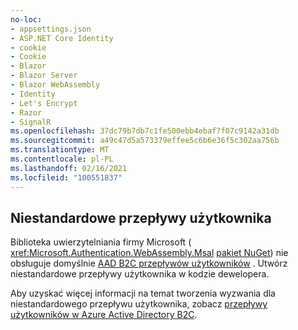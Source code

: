 ```yaml
---
no-loc:
- appsettings.json
- ASP.NET Core Identity
- cookie
- Cookie
- Blazor
- Blazor Server
- Blazor WebAssembly
- Identity
- Let's Encrypt
- Razor
- SignalR
ms.openlocfilehash: 37dc79b7db7c1fe500ebb4ebaf7f07c9142a31db
ms.sourcegitcommit: a49c47d5a573379effee5c6b6e36f5c302aa756b
ms.translationtype: MT
ms.contentlocale: pl-PL
ms.lasthandoff: 02/16/2021
ms.locfileid: "100551837"
---
```

## <a name="custom-user-flows"></a>Niestandardowe przepływy użytkownika

Biblioteka uwierzytelniania firmy Microsoft ( <xref:Microsoft.Authentication.WebAssembly.Msal> [pakiet NuGet](https://www.nuget.org/packages/Microsoft.Authentication.WebAssembly.Msal/)) nie obsługuje domyślnie [AAD B2C przepływów użytkowników](/azure/active-directory-b2c/user-flow-overview) . Utwórz niestandardowe przepływy użytkownika w kodzie dewelopera.

Aby uzyskać więcej informacji na temat tworzenia wyzwania dla niestandardowego przepływu użytkownika, zobacz [przepływy użytkowników w Azure Active Directory B2C](/azure/active-directory-b2c/user-flow-overview).

